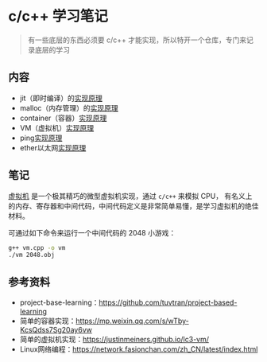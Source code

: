 # c/c++ 学习笔记

> 有一些底层的东西必须要 c/c++ 才能实现，所以特开一个仓库，专门来记录底层的学习

## 内容

* jit（即时编译）的[实现原理](./jit.c)
* malloc（内存管理）的[实现原理](./pmalloc.c)
* container（容器）[实现原理](./container.go)
* VM（虚拟机）[实现原理](./vm.cpp)
* ping[实现原理](./ping.py)
* ether以太网[实现原理](./send_ether.py)

## 笔记

[虚拟机](./vm.cpp) 是一个极其精巧的微型虚拟机实现，通过 `c/c++` 来模拟 CPU，
有名义上的内存、寄存器和中间代码，中间代码定义是非常简单易懂，是学习虚拟机的绝佳材料。

可通过如下命令来运行一个中间代码的 2048 小游戏：

``` sh
g++ vm.cpp -o vm
./vm 2048.obj
```

## 参考资料

* project-base-learning：https://github.com/tuvtran/project-based-learning
* 简单的容器实现：https://mp.weixin.qq.com/s/wTby-KcsQdss7Sg20ay6vw
* 简单的虚拟机实现：https://justinmeiners.github.io/lc3-vm/
* Linux网络编程：https://network.fasionchan.com/zh_CN/latest/index.html
